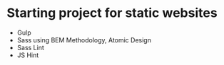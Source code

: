# Starting project for static websites

- Gulp
- Sass using BEM Methodology, Atomic Design
- Sass Lint
- JS Hint
